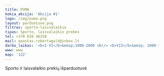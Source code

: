 ```yaml
---
title: PUMA
kokia_akcija: 'Akcija #1'
logo: /img/puma.png
layout: parduotuve.pug
filtras: sporto-laisvalaikio
tipas: Sporto, laisvalaikio prekės
tel: +370 639 46358
mail: epastas-robertagald@inbox.lt
darbo_laikas: '<b>I-VI</b>&emsp;1000-2000 <br/> <b>VII</b>&emsp; 1000-1800'
www: www
map: '122'
---
```

Sporto ir laisvalaikio prekių išparduotuvė